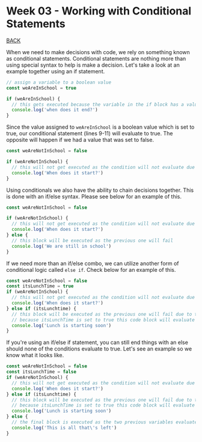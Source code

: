 # Week 03 - Working with Conditional Statements

[BACK](../../)

When we need to make decisions with code, we rely on something known as conditional statements. Conditional statements are nothing more than using special syntax to help is make a decision. Let's take a look at an example together using an if statement.

```js
// assign a variable to a boolean value
const weAreInSchool = true

if (weAreInSchool) {
  // this gets executed because the variable in the if block has a value of true
  console.log('when does it end?')
}
```

Since the value assigned to `weAreInSchool` is a boolean value which is set to true, our conditional statement (lines 9-11) will evaluate to true. The opposite will happen if we had a value that was set to false.

```js
const weAreNotInSchool = false

if (weAreNotInSchool) {
  // this will not get executed as the condition will not evaluate due to the variables value being set to false
  console.log('When does it start?')
}
```

Using conditionals we also have the ability to chain decisions together. This is done with an if/else syntax. Please see below for an example of this.

```js
const weAreNotInSchool = false

if (weAreNotInSchool) {
  // this will not get executed as the condition will not evaluate due to the variables value being set to false
  console.log('When does it start?')
} else {
  // this block will be executed as the previous one will fail
  console.log('We are still in school')
}
```

If we need more than an if/else combo, we can utilize another form of conditional logic called `else if`. Check below for an example of this.

```js
const weAreNotInSchool = false
const itsLunchTime = true
if (weAreNotInSchool) {
  // this will not get executed as the condition will not evaluate due to the variables value being set to false
  console.log('When does it start?')
} else if (itsLunchtime) {
  // this block will be executed as the previous one will fail due to the value being set to false
  // because itsLunchTime is set to true this code block will evaluate
  console.log('Lunch is starting soon')
}
```

If you're using an if/else if statement, you can still end things with an else should none of the conditions evaluate to true. Let's see an example so we know what it looks like.

```js
const weAreNotInSchool = false
const itsLunchTime = false
if (weAreNotInSchool) {
  // this will not get executed as the condition will not evaluate due to the variables value being set to false
  console.log('When does it start?')
} else if (itsLunchtime) {
  // this block will be executed as the previous one will fail due to the value being set to false
  // because itsLunchTime is set to true this code block will evaluate
  console.log('Lunch is starting soon')
} else {
  // the final block is executed as the two previous variables evaluated to false
  console.log('This is all that\'s left')
}

```